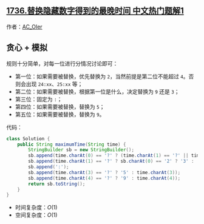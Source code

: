 ## [1736.替换隐藏数字得到的最晚时间 中文热门题解1](https://leetcode.cn/problems/latest-time-by-replacing-hidden-digits/solutions/100000/gong-shui-san-xie-ti-huan-yin-cang-shu-z-2l1h)

作者：[AC_OIer](https://leetcode.cn/u/AC_OIer)

## 贪心 + 模拟

规则十分简单，对每一位进行分情况讨论即可：

* 第一位：如果需要被替换，优先替换为 `2`，当然前提是第二位不能超过 `4`。否则会出现 `24:xx`、`25:xx` 等；
* 第二位：如果需要被替换，根据第一位是什么，决定替换为 `9` 还是 `3`；
* 第三位：固定为 `:`；
* 第四位：如果需要被替换，替换为 `5`；
* 第五位：如果需要被替换，替换为 `9`。

代码：
```Java []
class Solution {
    public String maximumTime(String time) {
        StringBuilder sb = new StringBuilder();
        sb.append(time.charAt(0) == '?' ? (time.charAt(1) == '?' || time.charAt(1) < '4') ? '2' : '1' : time.charAt(0));
        sb.append(time.charAt(1) == '?' ? sb.charAt(0) == '2' ? '3' : '9' : time.charAt(1));
        sb.append(':');
        sb.append(time.charAt(3) == '?' ? '5' : time.charAt(3));
        sb.append(time.charAt(4) == '?' ? '9' : time.charAt(4));
        return sb.toString();
    }
}
```
* 时间复杂度：$O(1)$
* 空间复杂度：$O(1)$